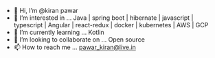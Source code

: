- 👋 Hi, I’m @kiran pawar
- 👀 I’m interested in ... Java | spring boot | hibernate | javascript | typescript | Angular | react-redux | docker | kubernetes | AWS | GCP
- 🌱 I’m currently learning ... Kotlin
- 💞️ I’m looking to collaborate on ... Open source
- 📫 How to reach me ... pawar_kiran@live.in
<!---
kforkiran/kforkiran is a ✨ special ✨ repository because its `README.md` (this file) appears on your GitHub profile.
You can click the Preview link to take a look at your changes.
--->
